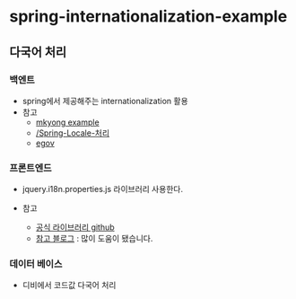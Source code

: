 # spring-internationalization-example

## 다국어 처리

### 백엔트
* spring에서 제공해주는 internationalization 활용
* 참고
  * [mkyong example](https://www.mkyong.com/spring-mvc/spring-mvc-internationalization-example/)
  * [/Spring-Locale-처리](http://devbox.tistory.com/entry/Spring-Locale-%EC%B2%98%EB%A6%AC)
  * [egov](http://www.egovframe.go.kr/wiki/doku.php?id=egovframework:rte:ptl:internationalization)

### 프론트엔드
* jquery.i18n.properties.js 라이브러리 사용한다.

* 참고
  * [공식 라이브러리 github](https://github.com/jquery-i18n-properties/jquery-i18n-properties)
  * [참고 블로그](http://egloos.zum.com/aretias/v/970593) : 많이 도움이 됐습니다.

### 데이터 베이스
* 디비에서 코드값 다국어 처리
